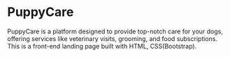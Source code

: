 # PuppyCare
PuppyCare is a platform designed to provide top-notch care for your dogs, offering services like veterinary visits, grooming, and food subscriptions. This is a front-end landing page built with HTML, CSS(Bootstrap).
